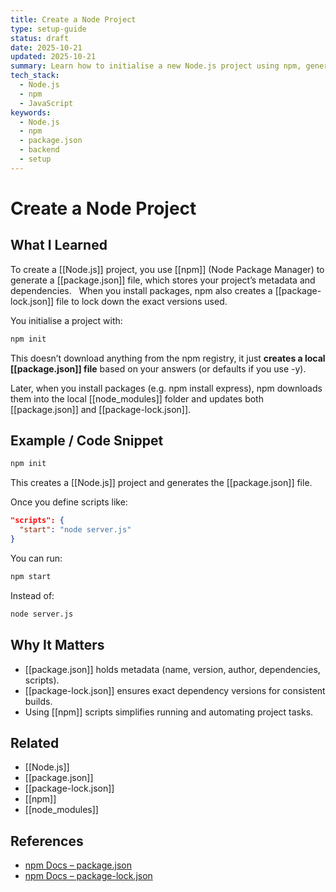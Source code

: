 ```yaml
---
title: Create a Node Project
type: setup-guide
status: draft
date: 2025-10-21
updated: 2025-10-21
summary: Learn how to initialise a new Node.js project using npm, generate package.json and package-lock.json, and understand their purpose.
tech_stack:
  - Node.js
  - npm
  - JavaScript
keywords:
  - Node.js
  - npm
  - package.json
  - backend
  - setup
---
```

# Create a Node Project

## What I Learned
To create a [[Node.js]] project, you use [[npm]] (Node Package Manager) to generate a [[package.json]] file, which stores your project’s metadata and dependencies.  
When you install packages, npm also creates a [[package-lock.json]] file to lock down the exact versions used.

You initialise a project with:
```bash
npm init
```

This doesn’t download anything from the npm registry, it just **creates a local [[package.json]] file** based on your answers (or defaults if you use -y).

Later, when you install packages (e.g. npm install express), npm downloads them into the local [[node_modules]] folder and updates both [[package.json]] and [[package-lock.json]].

## Example / Code Snippet
```bash
npm init
```

This creates a [[Node.js]] project and generates the [[package.json]] file.

Once you define scripts like:
```json
"scripts": {
  "start": "node server.js"
}
```

You can run:
```bash
npm start
```

Instead of:
```bash
node server.js
```
## Why It Matters
- [[package.json]] holds metadata (name, version, author, dependencies, scripts).
- [[package-lock.json]] ensures exact dependency versions for consistent builds.
- Using [[npm]] scripts simplifies running and automating project tasks.

## Related 
- [[Node.js]]
- [[package.json]]
- [[package-lock.json]]
- [[npm]]
- [[node_modules]]

## References
- [npm Docs – package.json](https://docs.npmjs.com/cli/v10/configuring-npm/package-json)
- [npm Docs – package-lock.json](https://docs.npmjs.com/cli/v10/configuring-npm/package-lock-json)
